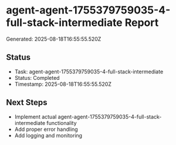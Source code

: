 # agent-agent-1755379759035-4-full-stack-intermediate Report

Generated: 2025-08-18T16:55:55.520Z

## Status
- Task: agent-agent-1755379759035-4-full-stack-intermediate
- Status: Completed
- Timestamp: 2025-08-18T16:55:55.520Z

## Next Steps
- Implement actual agent-agent-1755379759035-4-full-stack-intermediate functionality
- Add proper error handling
- Add logging and monitoring
